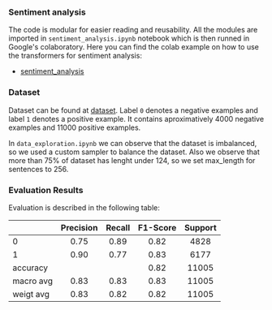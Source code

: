### Sentiment analysis

The code is modular for easier reading and reusability. All the modules are imported in `sentiment_analysis.ipynb` notebook which is then runned in Google's colaboratory.
Here you can find the colab example on how to use the transformers for sentiment analysis:
 * [sentiment_analysis](https://colab.research.google.com/drive/1vKv1Kp9omFr9y4HlFWUGmiYjHgk5XD0m#scrollTo=FU-8vkP25DfU)


### Dataset

Dataset can be found at [dataset](https://github.com/katakonst/sentiment-analysis-tensorflow/tree/master/datasets/ro). 
Label `0` denotes a negative examples and label `1` denotes a positive example. 
It contains aproximatively 4000 negative examples and 11000 positive examples.

In `data_exploration.ipynb` we can observe that the dataset is imbalanced, so we used a custom sampler to balance the dataset. Also we observe that more
than 75% of dataset has lenght under 124, so we set max_length for sentences to 256.

### Evaluation Results

Evaluation is described in the following table:

|           	| Precision | Recall 	| F1-Score 	| Support 	|
|-----------	|:--------:	|:--------:	|:--------:	|:--------:	|
| 0         	|   0.75  	|  0.89  	|   0.82  	|    4828   |
| 1         	|   0.90  	|  0.77  	|   0.83  	|    6177   |
| accuracy      |       	|       	|   0.82  	|    11005  |
| macro avg     |   0.83  	|  0.83 	|   0.83  	|    11005  |
| weigt avg 	|   0.83   	|  0.82  	|   0.82  	|    11005  |
